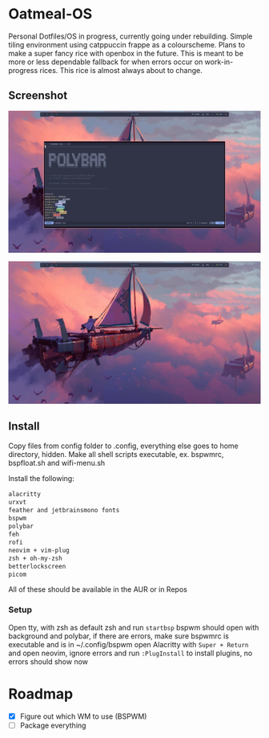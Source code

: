 # Oatmeal-OS
Personal Dotfiles/OS in progress, currently going under rebuilding. Simple tiling environment using catppuccin frappe as a colourscheme. Plans to make a super fancy rice with openbox in the future. This is meant to be more or less dependable fallback for when errors occur on work-in-progress rices. This rice is almost always about to change.

## Screenshot
![Neovim open](preview.png)
  
![Empty Desktop](empty.png)

## Install
Copy files from config folder to .config, everything else goes to home directory, hidden.
Make all shell scripts executable, ex. bspwmrc, bspfloat.sh and wifi-menu.sh

Install the following:
```
alacritty
urxvt
feather and jetbrainsmono fonts
bspwm
polybar
feh
rofi
neovim + vim-plug
zsh + oh-my-zsh
betterlockscreen
picom
```
All of these should be available in the AUR or in Repos

### Setup
Open tty, with zsh as default zsh and run `startbsp` bspwm should open with background and polybar, if there are errors, make sure bspwmrc is executable and is in ~/.config/bspwm open Alacritty with `Super + Return` and open neovim, ignore errors and run `:PlugInstall` to install plugins, no errors should show now

# Roadmap
- [x] Figure out which WM to use (BSPWM)
- [ ] Package everything
